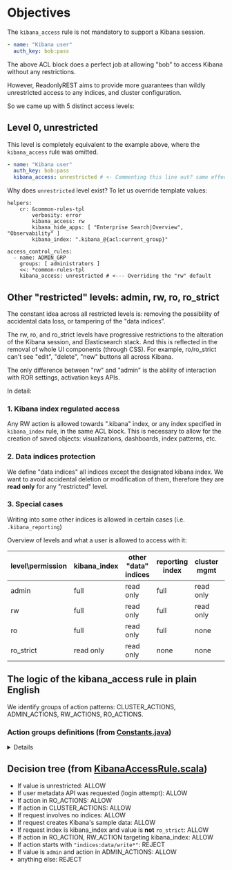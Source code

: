 # Objectives 

The `kibana_access` rule is not mandatory to support a Kibana session.

```yml
- name: "Kibana user"
  auth_key: bob:pass
```
The above ACL block does a perfect job at allowing "bob" to access Kibana without any restrictions.

However, ReadonlyREST aims to provide more guarantees than wildly unrestricted access to any indices, and cluster configuration. 

So we came up with 5 distinct access levels:

## Level 0, unrestricted
This level is completely equivalent to the example above, where the `kibana_access` rule was omitted.

```yml
- name: "Kibana user"
  auth_key: bob:pass
  kibana_access: unrestricted # <- Commenting this line out? same effect!
```

Why does `unrestricted` level exist? To let us override template values:

```
helpers:
    cr: &common-rules-tpl
        verbosity: error
        kibana_access: rw
        kibana_hide_apps: [ "Enterprise Search|Overview", "Observability" ]
        kibana_index: ".kibana_@{acl:current_group}"

access_control_rules:
  - name: ADMIN_GRP
    groups: [ administrators ]
    <<: *common-rules-tpl
    kibana_access: unrestricted # <--- Overriding the "rw" default
```

## Other "restricted" levels: admin, rw, ro, ro_strict
The constant idea across all restricted levels is: removing the possibility of accidental data loss, or tampering of the "data indices".

The rw, ro, and ro_strict levels have progressive restrictions to the alteration of the Kibana session, and Elasticsearch stack. And this is reflected in the removal of whole UI components (through CSS). For example, ro/ro_strict can't see "edit", "delete", "new" buttons all across Kibana.

The only difference between "rw" and "admin" is the ability of interaction with ROR settings, activation keys APIs.

In detail:

### 1. Kibana index regulated access
Any RW action is allowed towards ".kibana" index, or any index specified in `kibana_index` rule, in the same ACL block. 
This is necessary to allow for the creation of saved objects: visualizations, dashboards, index patterns, etc.

### 2. Data indices protection
We define "data indices" all indices except the designated kibana index.
We want to avoid accidental deletion or modification of them, therefore they are **read only** for any "restricted" level.

### 3. Special cases
Writing into some other indices is allowed in certain cases (i.e. `.kibana_reporting`)


Overview of levels and what a user is allowed to access with it:

| level\permission | kibana_index | other "data" indices | reporting index | cluster mgmt | ROR settings API |
|------------------|--------------|----------------------|-----------------|--------------|------------------|
| admin            | full         | read only            | full            | read only    | full             |
| rw               | full         | read only            | full            | read only    | none             |
| ro               | full         | read only            | full            | none         | none             |
| ro_strict        | read only    | read only            | none            | none         | none             |


## The logic of the kibana_access rule in plain English

We identify groups of action patterns: CLUSTER_ACTIONS, ADMIN_ACTIONS, RW_ACTIONS, RO_ACTIONS. 

### Action groups definitions (from [Constants.java](https://github.com/sscarduzio/elasticsearch-readonlyrest-plugin/blob/develop/core/src/main/scala/tech/beshu/ror/Constants.java))

<details>
  
```
CLUSTER_ACTIONS = [
      "cluster:monitor/nodes/info",
      "cluster:monitor/main",
      "cluster:monitor/health",
      "cluster:monitor/state",
      "cluster:monitor/ccr/follow_info",
      "cluster:*/xpack/*",
      "indices:admin/template/get*",
      "cluster:*/info",
      "cluster:*/get"
]
ADMIN_ACTIONS = [
      "cluster:ror/*",
      "indices:data/write/*", // <-- DEPRECATED!
      "indices:admin/create",
      "indices:admin/create_index",
      "indices:admin/ilm/*",
      "indices:monitor/*"
]
RW_ACTIONS = [
      "indices:admin/create",
      "indices:admin/create_index",
      "indices:admin/mapping/put",
      "indices:data/write/delete*",
      "indices:data/write/index",
      "indices:data/write/update*",
      "indices:data/write/bulk*",
      "indices:admin/template/*",
      "cluster:admin/settings/*",
      "indices:admin/aliases/*"
]
                                     
RO_ACTIONS = [
      "indices:admin/exists",
      "indices:admin/mappings/fields/get*",
      "indices:admin/mappings/get*",
      "indices:admin/validate/query",
      "indices:admin/get",
      "indices:admin/refresh*",
      "indices:data/read/*",
      "indices:admin/resolve/*",
      "indices:admin/aliases/get",
      "indices:admin/*/explain",
      "indices:monitor/settings/get",
      "indices:data/read/xpack/rollup/get/*",
      "indices:monitor/stats"
]                                     
```
</details>
  
## Decision tree (from [KibanaAccessRule.scala](https://github.com/sscarduzio/elasticsearch-readonlyrest-plugin/blob/master/core/src/main/scala/tech/beshu/ror/accesscontrol/blocks/rules/KibanaAccessRule.scala))
* If value is unrestricted: ALLOW
* If user metadata API was requested (login attempt): ALLOW
* If action in RO_ACTIONS: ALLOW
* If action in CLUSTER_ACTIONS: ALLOW
* If request involves no indices: ALLOW
* If request creates Kibana's sample data: ALLOW
* If request index is kibana_index and value is **not** `ro_strict`: ALLOW
* If action in RO_ACTION, RW_ACTION targeting kibana_index: ALLOW
* If action starts with `"indices:data/write*"`: REJECT
* If value is `admin` and action in ADMIN_ACTIONS: ALLOW
* anything else: REJECT


  

  
